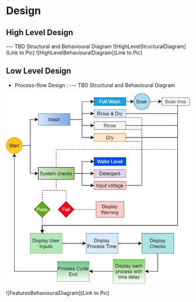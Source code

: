 # Design

## High Level Design 

--- TBD Structural and Behavioural Diagram
![HighLevelStructuralDiagram](Link to Pic)
![HighLevelBehaviouralDiagram](Link to Pic)

## Low Level Design 
* Process-flow Design :
--- TBD Structural and Behavioural Diagram

![FeaturesLevelStructuralDiagram](https://github.com/vivek28121997/256217_Mini_Project_StepIn_LTTS/blob/fa7172bf99f5f90f91b6adf523bb8b112fcb901b/2_Design/Automatic%20Washing%20Machine%20Work%20Flow%20ws.jpg)

![FeaturesBehaviouralDiagram](Link to Pic)
